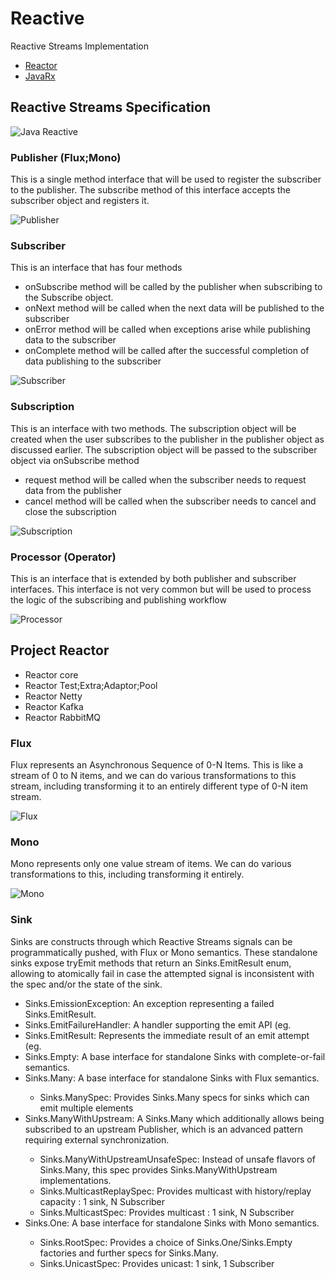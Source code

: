 # Reactive
Reactive Streams Implementation 
- [Reactor](https://projectreactor.io/)
- [JavaRx](https://github.com/ReactiveX/RxJava)

## Reactive Streams Specification
![Java Reactive](https://miro.medium.com/v2/resize:fit:640/format:webp/0*Boh8h9YJ79LdXOl5.jpeg)
### Publisher (Flux;Mono)
This is a single method interface that will be used to register the subscriber to the publisher. The subscribe method of this interface accepts the subscriber object and registers it.

![Publisher](https://miro.medium.com/v2/resize:fit:640/format:webp/0*DksX5DKVJgqmgbyo.png)

### Subscriber

This is an interface that has four methods
- onSubscribe method will be called by the publisher when subscribing to the Subscribe object.
- onNext method will be called when the next data will be published to the subscriber
- onError method will be called when exceptions arise while publishing data to the subscriber
- onComplete method will be called after the successful completion of data publishing to the subscriber

![Subscriber](https://miro.medium.com/v2/resize:fit:640/format:webp/0*p1n-O-3mg8GAsCWy.png)

### Subscription

This is an interface with two methods. The subscription object will be created when the user subscribes to the publisher in the publisher object as discussed earlier. The subscription object will be passed to the subscriber object via onSubscribe method
- request method will be called when the subscriber needs to request data from the publisher
- cancel method will be called when the subscriber needs to cancel and close the subscription

![Subscription](https://miro.medium.com/v2/resize:fit:640/format:webp/0*LGXjQPVwOv0nP4bM.png)

### Processor (Operator)

This is an interface that is extended by both publisher and subscriber interfaces. This interface is not very common but will be used to process the logic of the subscribing and publishing workflow

![Processor](https://miro.medium.com/v2/resize:fit:720/format:webp/0*y0vILBzlmLThhI9D.png)

## Project Reactor
- Reactor core
- Reactor Test;Extra;Adaptor;Pool
- Reactor Netty
- Reactor Kafka
- Reactor RabbitMQ
  
### Flux

Flux represents an Asynchronous Sequence of 0-N Items. This is like a stream of 0 to N items, and we can do various transformations to this stream, including transforming it to an entirely different type of 0-N item stream.

![Flux](https://miro.medium.com/v2/resize:fit:640/format:webp/0*dahFWzPbgq5EXwoE.png)

### Mono

Mono represents only one value stream of items. We can do various transformations to this, including transforming it entirely.

![Mono](https://miro.medium.com/v2/resize:fit:720/0*YbFa5e6k_DO4zsEn)

### Sink

Sinks are constructs through which Reactive Streams signals can be programmatically pushed, with Flux or Mono semantics. These standalone sinks expose tryEmit methods that return an Sinks.EmitResult enum, allowing to atomically fail in case the attempted signal is inconsistent with the spec and/or the state of the sink. 

- Sinks.EmissionException:  An exception representing a failed Sinks.EmitResult.
- Sinks.EmitFailureHandler: A handler supporting the emit API (eg.
- Sinks.EmitResult: Represents the immediate result of an emit attempt (eg.
- Sinks.Empty<T>: A base interface for standalone Sinks with complete-or-fail semantics.
- Sinks.Many<T>: A base interface for standalone Sinks with Flux semantics.
    - Sinks.ManySpec: Provides Sinks.Many specs for sinks which can emit multiple elements
- Sinks.ManyWithUpstream<T>: A Sinks.Many which additionally allows being subscribed to an upstream Publisher, which is an advanced pattern requiring external synchronization.
    - Sinks.ManyWithUpstreamUnsafeSpec: Instead of unsafe flavors of Sinks.Many, this spec provides Sinks.ManyWithUpstream implementations.
    - Sinks.MulticastReplaySpec: Provides multicast with history/replay capacity : 1 sink, N Subscriber
    - Sinks.MulticastSpec: Provides multicast : 1 sink, N Subscriber
- Sinks.One<T>: A base interface for standalone Sinks with Mono semantics.
    - Sinks.RootSpec:  Provides a choice of Sinks.One/Sinks.Empty factories and further specs for Sinks.Many.
    - Sinks.UnicastSpec: Provides unicast: 1 sink, 1 Subscriber

